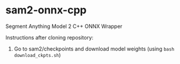 # sam2-onnx-cpp
Segment Anything Model 2 C++ ONNX Wrapper


Instructions after cloning repository:
1. Go to sam2/checkpoints and download model weights (using `bash download_ckpts.sh`)